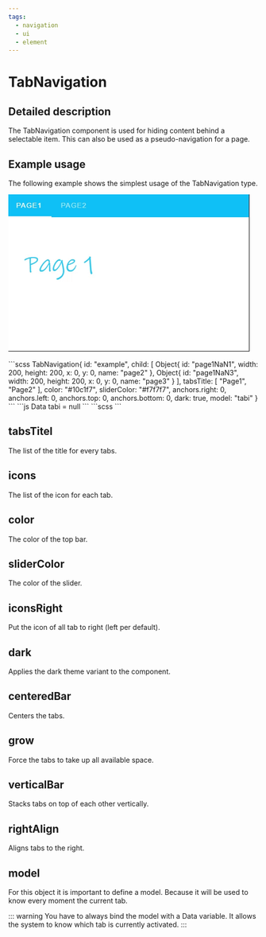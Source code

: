 ```yaml
---
tags:
  - navigation
  - ui
  - element
---
```

# TabNavigation

## Detailed description
The TabNavigation component is used for hiding content behind a selectable item. This can also be used as a pseudo-navigation for a page.

## Example usage
The following example shows the simplest usage of the TabNavigation type.

![alt text](./TabNavigation.gif)

<code-group>
<code-block title=".at" active>
```scss
TabNavigation{  
  id: "example",
  child: [
    Object{     
      id: "page1NaN1",
      width: 200,
      height: 200,
      x: 0,
      y: 0,
      name: "page2"
    },
    Object{     
      id: "page1NaN3",
      width: 200,
      height: 200,
      x: 0,
      y: 0,
      name: "page3"
    }
  ],
  tabsTitle: [
    "Page1",
    "Page2"
  ],
  color: "#10c1f7",
  sliderColor: "#f7f7f7",
  anchors.right: 0,
  anchors.left: 0,
  anchors.top: 0,
  anchors.bottom: 0,
  dark: true,
  model: "tabi"
}
```
</code-block>

<code-block title=".atObj">
```js
Data tabi = null
```
</code-block>

<code-block title=".atStyle">
```scss
```
</code-block>
</code-group>

## tabsTitel <Badge text="array of String" type="tip" vertical="middle"/>
The list of the title for every tabs.

## icons <Badge text="array of String" type="tip" vertical="middle"/>
The list of the icon for each tab.

## color <Badge text="color" type="tip" vertical="middle"/>
The color of the top bar.

## sliderColor <Badge text="color" type="tip" vertical="middle"/>
The color of the slider.

## iconsRight <Badge text="bool" type="tip" vertical="middle"/>
Put the icon of all tab to right (left per default).

## dark <Badge text="bool" type="tip" vertical="middle"/>
Applies the dark theme variant to the component.

## centeredBar <Badge text="bool" type="tip" vertical="middle"/>
Centers the tabs.

## grow <Badge text="bool" type="tip" vertical="middle"/>
Force the tabs to take up all available space.

## verticalBar <Badge text="bool" type="tip" vertical="middle"/>
Stacks tabs on top of each other vertically.

## rightAlign <Badge text="bool" type="tip" vertical="middle"/>
Aligns tabs to the right.

## model <Badge text="var(String)" type="tip" vertical="middle"/>
For this object it is important to define a model. Because it will be used to know every moment the current tab.

::: warning
You have to always bind the model with a Data variable. It allows the system to know which tab is currently activated.
:::
